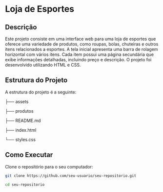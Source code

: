 # Loja de Esportes

## Descrição
Este projeto consiste em uma interface web para uma loja de esportes que oferece uma variedade de produtos, como roupas, bolas, chuteiras e outros itens relacionados a esportes. A tela inicial apresenta uma barra de rolagem horizontal com vários itens. Cada item possui uma página secundária que exibe informações detalhadas, incluindo preço e descrição. O projeto foi desenvolvido utilizando HTML e CSS.

## Estrutura do Projeto

A estrutura do projeto é a seguinte:

├── assets

├── produtos

├── README.md

├── index.html

└── styles.css

## Como Executar

Clone o repositório para o seu computador:

```bash
git clone https://github.com/seu-usuario/seu-repositorio.git

cd seu-repositorio
